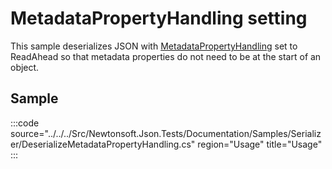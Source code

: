 ﻿# MetadataPropertyHandling setting

This sample deserializes JSON with [MetadataPropertyHandling](/api/newtonsoft/json/metadatapropertyhandling/) set to ReadAhead so that metadata properties do not need to be at the start of an object.

## Sample

:::code source="../../../Src/Newtonsoft.Json.Tests/Documentation/Samples/Serializer/DeserializeMetadataPropertyHandling.cs" region="Usage" title="Usage" :::
